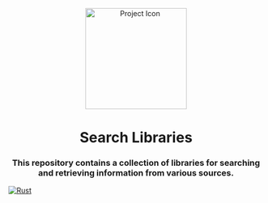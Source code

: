 <div style="text-align: center">

<p><img src="https://i.imgur.com/N0ad6Az.png" width="200" alt="Project Icon"></p>

# Search Libraries
### This repository contains a collection of libraries for searching and retrieving information from various sources.

</div>

[![Rust](https://github.com/anhkhoakz/search-libraries/actions/workflows/rust.yml/badge.svg)](https://github.com/anhkhoakz/search-libraries/actions/workflows/rust.yml)